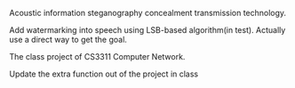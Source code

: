 Acoustic information steganography concealment transmission technology.

Add watermarking into speech using LSB-based algorithm(in test). Actually use a direct way to get the goal.

The class project of CS3311 Computer Network.

Update the extra function out of the project in class
